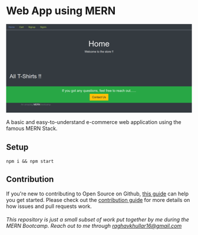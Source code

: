 # Web App using MERN

![alt text](https://github.com/raghavk16/Web_App_MERN/blob/master/My_Store.png?raw=true)

A basic and easy-to-understand e-commerce web application using the famous MERN Stack.

## Setup

```
npm i && npm start
```

## Contribution

If you're new to contributing to Open Source on Github, [this guide](https://guides.github.com/activities/contributing-to-open-source/) can help you get started. Please check out the [contribution guide](CONTRIBUTING.md) for more details on how issues and pull requests work.

###### This repository is just a small subset of work put together by me during the MERN Bootcamp. Reach out to me through raghavkhullar16@gmail.com
